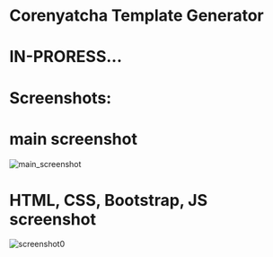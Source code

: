 # Corenyatcha Template Generator
# IN-PRORESS...
# Screenshots:
# main screenshot
![main_screenshot](https://github.com/user-attachments/assets/f37326ed-c381-4281-8215-efa0b22ddd5a)

# HTML, CSS, Bootstrap, JS screenshot
![screenshot0](https://github.com/user-attachments/assets/379b94a4-0102-4550-aab8-4a9e01441a5b)
